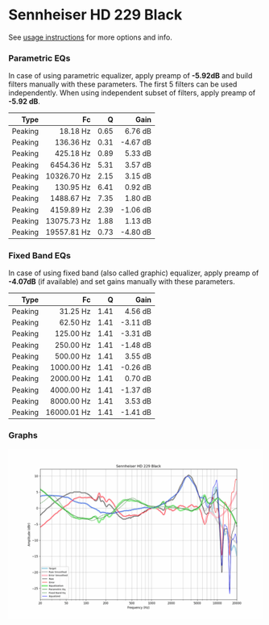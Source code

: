 # Sennheiser HD 229 Black
See [usage instructions](https://github.com/jaakkopasanen/AutoEq#usage) for more options and info.

### Parametric EQs
In case of using parametric equalizer, apply preamp of **-5.92dB** and build filters manually
with these parameters. The first 5 filters can be used independently.
When using independent subset of filters, apply preamp of **-5.92 dB**.

| Type    | Fc          |    Q | Gain     |
|--------:|------------:|-----:|---------:|
| Peaking | 18.18 Hz    | 0.65 | 6.76 dB  |
| Peaking | 136.36 Hz   | 0.31 | -4.67 dB |
| Peaking | 425.18 Hz   | 0.89 | 5.33 dB  |
| Peaking | 6454.36 Hz  | 5.31 | 3.57 dB  |
| Peaking | 10326.70 Hz | 2.15 | 3.15 dB  |
| Peaking | 130.95 Hz   | 6.41 | 0.92 dB  |
| Peaking | 1488.67 Hz  | 7.35 | 1.80 dB  |
| Peaking | 4159.89 Hz  | 2.39 | -1.06 dB |
| Peaking | 13075.73 Hz | 1.88 | 1.13 dB  |
| Peaking | 19557.81 Hz | 0.73 | -4.80 dB |

### Fixed Band EQs
In case of using fixed band (also called graphic) equalizer, apply preamp of **-4.07dB**
(if available) and set gains manually with these parameters.

| Type    | Fc          |    Q | Gain     |
|--------:|------------:|-----:|---------:|
| Peaking | 31.25 Hz    | 1.41 | 4.56 dB  |
| Peaking | 62.50 Hz    | 1.41 | -3.11 dB |
| Peaking | 125.00 Hz   | 1.41 | -3.31 dB |
| Peaking | 250.00 Hz   | 1.41 | -1.48 dB |
| Peaking | 500.00 Hz   | 1.41 | 3.55 dB  |
| Peaking | 1000.00 Hz  | 1.41 | -0.26 dB |
| Peaking | 2000.00 Hz  | 1.41 | 0.70 dB  |
| Peaking | 4000.00 Hz  | 1.41 | -1.37 dB |
| Peaking | 8000.00 Hz  | 1.41 | 3.53 dB  |
| Peaking | 16000.01 Hz | 1.41 | -1.41 dB |

### Graphs
![](./Sennheiser%20HD%20229%20Black.png)